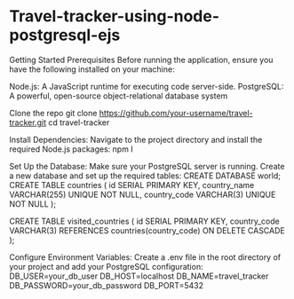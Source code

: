 ﻿# Travel-tracker-using-node-postgresql-ejs

Getting Started
Prerequisites
Before running the application, ensure you have the following installed on your machine:

Node.js: A JavaScript runtime for executing code server-side.
PostgreSQL: A powerful, open-source object-relational database system

Clone the repo
git clone https://github.com/your-username/travel-tracker.git
cd travel-tracker

Install Dependencies: Navigate to the project directory and install the required Node.js packages:
npm I

Set Up the Database: Make sure your PostgreSQL server is running. Create a new database and set up the required tables:
CREATE DATABASE world;
CREATE TABLE countries (
    id SERIAL PRIMARY KEY,
    country_name VARCHAR(255) UNIQUE NOT NULL,
    country_code VARCHAR(3) UNIQUE NOT NULL
);

CREATE TABLE visited_countries (
    id SERIAL PRIMARY KEY,
    country_code VARCHAR(3) REFERENCES countries(country_code) ON DELETE CASCADE
);

Configure Environment Variables: Create a .env file in the root directory of your project and add your PostgreSQL configuration:
DB_USER=your_db_user
DB_HOST=localhost
DB_NAME=travel_tracker
DB_PASSWORD=your_db_password
DB_PORT=5432

